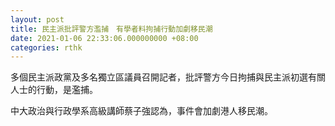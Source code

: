 ```yaml
---
layout: post
title: 民主派批評警方濫捕　有學者料拘捕行動加劇移民潮
date: 2021-01-06 22:33:06.000000000 +08:00
categories: rthk
---
```


多個民主派政黨及多名獨立區議員召開記者，批評警方今日拘捕與民主派初選有關人士的行動，是濫捕。

中大政治與行政學系高級講師蔡子強認為，事件會加劇港人移民潮。
